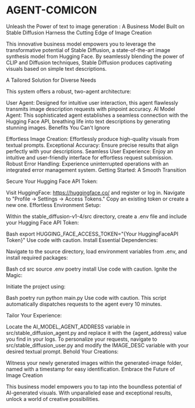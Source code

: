 # AGENT-COMICON
Unleash the Power of text to image generation : A Business Model Built on Stable Diffusion
Harness the Cutting Edge of Image Creation

This innovative business model empowers you to leverage the transformative potential of Stable Diffusion, a state-of-the-art image synthesis model from Hugging Face. By seamlessly blending the power of CLIP and Diffusion techniques, Stable Diffusion produces captivating visuals based on simple text descriptions.

A Tailored Solution for Diverse Needs

This system offers a robust, two-agent architecture:

User Agent: Designed for intuitive user interaction, this agent flawlessly transmits image description requests with pinpoint accuracy.
AI Model Agent: This sophisticated agent establishes a seamless connection with the Hugging Face API, breathing life into text descriptions by generating stunning images.
Benefits You Can't Ignore

Effortless Image Creation: Effortlessly produce high-quality visuals from textual prompts.
Exceptional Accuracy: Ensure precise results that align perfectly with your descriptions.
Seamless User Experience: Enjoy an intuitive and user-friendly interface for effortless request submission.
Robust Error Handling: Experience uninterrupted operations with an integrated error management system.
Getting Started: A Smooth Transition

Secure Your Hugging Face API Token:

Visit HuggingFace: https://huggingface.co/ and register or log in.
Navigate to "Profile -> Settings -> Access Tokens."
Copy an existing token or create a new one.
Effortless Environment Setup:

Within the stable_diffusion-v1-4/src directory, create a .env file and include your Hugging Face API Token:

Bash
export HUGGING_FACE_ACCESS_TOKEN="{Your HuggingFaceAPI Token}"
Use code with caution.
Install Essential Dependencies:

Navigate to the source directory, load environment variables from .env, and install required packages:

Bash
cd src
source .env
poetry install
Use code with caution.
Ignite the Magic:

Initiate the project using:

Bash
poetry run python main.py
Use code with caution.
This script automatically dispatches requests to the agent every 10 minutes.

Tailor Your Experience:

Locate the AI_MODEL_AGENT_ADDRESS variable in src/stable_diffusion_agent.py and replace it with the {agent_address} value you find in your logs.
To personalize your requests, navigate to src/stable_diffusion_user.py and modify the IMAGE_DESC variable with your desired textual prompt.
Behold Your Creations:

Witness your newly generated images within the generated-image folder, named with a timestamp for easy identification.
Embrace the Future of Image Creation

This business model empowers you to tap into the boundless potential of AI-generated visuals. With unparalleled ease and exceptional results, unlock a world of creative possibilities.
